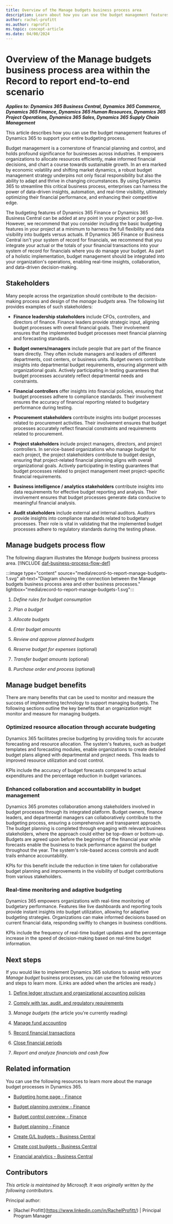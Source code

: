 ```yaml
---
title: Overview of the Manage budgets business process area
description: Learn about how you can use the budget management features of Dynamics 365 to support your budgeting process, including definitions for stakeholders.
author: rachel-profitt
ms.author: raprofit
ms.topic: concept-article
ms.date: 04/08/2024
---
```


# Overview of the Manage budgets business process area within the Record to report end-to-end scenario

***Applies to: Dynamics 365 Business Central, Dynamics 365 Commerce, Dynamics 365 Finance, Dynamics 365 Human Resources, Dynamics 365 Project Operations, Dynamics 365 Sales, Dynamics 365 Supply Chain Management***

This article describes how you can use the budget management features of Dynamics 365 to support your entire budgeting process.

Budget management is a cornerstone of financial planning and control, and holds profound significance for businesses across industries. It empowers organizations to allocate resources efficiently, make informed financial decisions, and chart a course towards sustainable growth. In an era marked by economic volatility and shifting market dynamics, a robust budget management strategy underpins not only fiscal responsibility but also the ability to adapt and thrive in changing circumstances. By using Dynamics 365 to streamline this critical business process, enterprises can harness the power of data-driven insights, automation, and real-time visibility, ultimately optimizing their financial performance, and enhancing their competitive edge.

The budgeting features of Dynamics 365 Finance or Dynamics 365 Business Central can be added at any point in your project or post go-live. However, we recommend that you consider including the basic budgeting features in your project at a minimum to harness the full flexibility and data visibility into budgets versus actuals. If Dynamics 365 Finance or Business Central isn't your system of record for financials, we recommend that you integrate your actual or the totals of your financial transactions into your system of record for financials where you do manage your budget. As part of a holistic implementation, budget management should be integrated into your organization's operations, enabling real-time insights, collaboration, and data-driven decision-making.

## Stakeholders

Many people across the organization should contribute to the decision-making process and design of the *manage budgets* area. The following list provides examples of such stakeholders:

- **Finance leadership stakeholders** include CFOs, controllers, and directors of finance. Finance leaders provide strategic input, aligning budget processes with overall financial goals. Their involvement ensures that the implemented budget processes meet financial planning and forecasting standards.

- **Budget owners/managers** include people that are part of the finance team directly. They often include managers and leaders of different departments, cost centers, or business units. Budget owners contribute insights into departmental budget requirements, ensuring alignment with organizational goals. Actively participating in testing guarantees that budget processes accurately reflect departmental needs and constraints.

- **Financial controllers** offer insights into financial policies, ensuring that budget processes adhere to compliance standards. Their involvement ensures the accuracy of financial reporting related to budgetary performance during testing.

- **Procurement stakeholders** contribute insights into budget processes related to procurement activities. Their involvement ensures that budget processes accurately reflect financial constraints and requirements related to procurement.

- **Project stakeholders** include project managers, directors, and project controllers. In service-based organizations who manage budget for each project, the project stakeholders contribute to budget design, ensuring that project-related financial planning aligns with overall organizational goals. Actively participating in testing guarantees that budget processes related to project management meet project-specific financial requirements.

- **Business intelligence / analytics stakeholders** contribute insights into data requirements for effective budget reporting and analysis. Their involvement ensures that budget processes generate data conducive to meaningful financial analysis.

- **Audit stakeholders** include external and internal auditors. Auditors provide insights into compliance standards related to budgetary processes. Their role is vital in validating that the implemented budget processes adhere to regulatory standards during the testing phase.

## Manage budgets process flow

The following diagram illustrates the *Manage budgets* business process area. [!INCLUDE [daf-business-process-flow-def](~/../shared-content/shared/guidance-includes/daf-business-process-flow-def.md)]

:::image type="content" source="media\record-to-report-manage-budgets-1.svg" alt-text="Diagram showing the connection between the Manage budgets business process area and other business processes." lightbox="media\record-to-report-manage-budgets-1.svg":::

1. *Define rules for budget consumption*

2. *Plan a budget*

3. *Allocate budgets*

4. *Enter budget amounts*

5. *Review and approve planned budgets*

6. *Reserve budget for expenses* (optional)

7. *Transfer budget amounts* (optional)

8. *Purchase order end process* (optional)

## Manage budget benefits

There are many benefits that can be used to monitor and measure the success of implementing technology to support managing budgets. The following sections outline the key benefits that an organization might monitor and measure for managing budgets.

### Optimized resource allocation through accurate budgeting

Dynamics 365 facilitates precise budgeting by providing tools for accurate forecasting and resource allocation. The system's features, such as budget templates and forecasting modules, enable organizations to create detailed budget plans aligned with departmental and project needs. This leads to improved resource utilization and cost control.

KPIs include the accuracy of budget forecasts compared to actual expenditures and the percentage reduction in budget variances.

### Enhanced collaboration and accountability in budget management

Dynamics 365 promotes collaboration among stakeholders involved in budget processes through its integrated platform. Budget owners, finance leaders, and departmental managers can collaboratively contribute to the budgeting process, ensuring a comprehensive and transparent approach. The budget planning is completed through engaging with relevant business stakeholders, where the approach could either be top-down or bottom-up. Budgets are agreed upon before the beginning of the financial year while forecasts enable the business to track performance against the budget throughout the year. The system's role-based access controls and audit trails enhance accountability.

KPIs for this benefit include the reduction in time taken for collaborative budget planning and improvements in the visibility of budget contributions from various stakeholders.

### Real-time monitoring and adaptive budgeting

Dynamics 365 empowers organizations with real-time monitoring of budgetary performance. Features like live dashboards and reporting tools provide instant insights into budget utilization, allowing for adaptive budgeting strategies. Organizations can make informed decisions based on current financial data, responding swiftly to changes in business conditions.

KPIs include the frequency of real-time budget updates and the percentage increase in the speed of decision-making based on real-time budget information.

## Next steps

If you would like to implement Dynamics 365 solutions to assist with your *Manage budget* business processes, you can use the following resources and steps to learn more. (Links are added when the articles are ready.)

1. [Define ledger structure and organizational accounting policies](/dynamics365/guidance/business-processes/report-to-record-define-financial-structure-organizational-accounting-policies)

2. [Comply with tax, audit, and regulatory requirements](/dynamics365/guidance/business-processes/record-to-report-comply-tax-audit-regulatory-requirements)

3. *Manage budgets* (the article you're currently reading)

4. [Manage fund accounting](record-to-report-manage-fund-accounting.md)

5. [Record financial transactions](record-to-report-record-financial-transactions.md)

6. [Close financial periods](record-to-report-close-financial-periods.md)

7. *Report and analyze financials and cash flow*

## Related information

You can use the following resources to learn more about the manage budget processes in Dynamics 365.

- [Budgeting home page - Finance](/dynamics365/finance/budgeting/budgeting-overview)

- [Budget planning overview - Finance](/dynamics365/finance/budgeting/budget-planning-overview-configuration)

- [Budget control overview - Finance](/dynamics365/finance/budgeting/budget-control-overview-configuration)

- [Budget planning - Finance](/dynamics365/finance/budgeting/budget-plan)

- [Create G/L budgets - Business Central](/dynamics365/business-central/finance-how-create-budgets)

- [Create cost budgets - Business Central](/dynamics365/business-central/finance-create-cost-budgets)

- [Financial analytics - Business Central](/dynamics365/business-central/bi)

<!--## Tags

*Industries:* Agriculture (01-09), Mining (10-14), Construction (15-17), Manufacturing (20-39), Transportation and Public Utilities (40-49), Wholesale Trade (50-51), Retail Trade (52-59), Finance, Insurance, Real Estate (60-67), Services (70-89), Public Administration (91-99)

*Stakeholders:* Accounts payable, Accounts receivable, Administrative, Audit, Customer services, Engineering, Finance, Human Resources, IT, Marketing, Merchandising, Operations, Production, Project Management, Purchasing, Retail store operations, Sales, Service operations, Transportation, Treasury, Warehouse

*Products:* Dynamics 365 Business Central, Dynamics 365 Commerce, Dynamics 365 Finance Dynamics 365 Human Resources, Dynamics 365 Project Operations, Dynamics 365 Sales, Dynamics 365 Supply Chain Management -->

## Contributors

*This article is maintained by Microsoft. It was originally written by the following contributors.*

Principal author:

- \[Rachel Profitt\](https://www.linkedin.com/in/RachelProfitt/) \| Principal Program Manager
